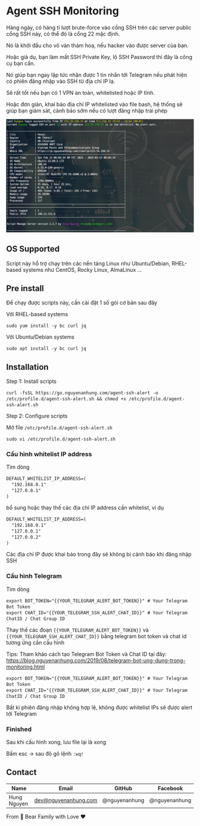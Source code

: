 # Agent SSH Monitoring

Hàng ngày, có hàng tỉ lượt brute-force vào cổng SSH trên các server public cổng SSH này, có thể đó là cổng 22 mặc định.

Nó là khởi đầu cho vô vàn thảm hoạ, nếu hacker vào được server của bạn.

Hoặc giả dụ, bạn làm mất SSH Private Key, lộ SSH Password thì đây là công cụ bạn cần.

Nó giúp bạn ngay lập tức nhận được 1 tin nhắn tới Telegram nếu phát hiện có phiên đăng nhập vào SSH từ địa chỉ IP lạ.

Sẽ rất tốt nếu bạn có 1 VPN an toàn, whitelisted hoặc IP tĩnh.

Hoặc đơn giản, khai báo địa chỉ IP whitelisted vào file bash, hệ thống sẽ giúp bạn giám sát, cảnh báo sớm nếu có lượt
đăng nhập trái phép

![0.png](screen/0.png)

## OS Supported

Script này hỗ trợ chạy trên các nền tảng Linux như Ubuntu/Debian, RHEL-based systems như CentOS, Rocky Linux,
AlmaLinux ...

## Pre install

Để chạy được scripts này, cần cài đặt 1 số gói cơ bản sau đây

Với RHEL-based systems

```shell
sudo yum install -y bc curl jq
```

Với Ubuntu/Debian systems

```shell
sudo apt install -y bc curl jq
```

## Installation

Step 1: Install scripts

```shell
curl -fsSL https://go.nguyenanhung.com/agent-ssh-alert -o /etc/profile.d/agent-ssh-alert.sh && chmod +x /etc/profile.d/agent-ssh-alert.sh
```

Step 2: Configure scripts

Mở file `/etc/profile.d/agent-ssh-alert.sh`

```shell
sudo vi /etc/profile.d/agent-ssh-alert.sh
```

### Cấu hình whitelist IP address

Tìm dòng

```shell
DEFAULT_WHITELIST_IP_ADDRESS=(
  "192.168.0.1"
  "127.0.0.1"
)
```

bổ sung hoặc thay thế các địa chỉ IP address cần whitelist, ví dụ

```shell
DEFAULT_WHITELIST_IP_ADDRESS=(
  "192.168.0.1"
  "127.0.0.1"
  "127.0.0.2"
)
```

Các địa chỉ IP được khai báo trong đây sẽ không bị cảnh báo khi đăng nhập SSH

### Cấu hình Telegram

Tìm dòng

```shell
export BOT_TOKEN="{{YOUR_TELEGRAM_ALERT_BOT_TOKEN}}" # Your Telegram Bot Token
export CHAT_ID="{{YOUR_TELEGRAM_SSH_ALERT_CHAT_ID}}" # Your Telegram ChatID / Chat Group ID
```

Thay thế các đoạn `{{YOUR_TELEGRAM_ALERT_BOT_TOKEN}}` và `{{YOUR_TELEGRAM_SSH_ALERT_CHAT_ID}}` bằng telegram bot token
và chat id tương ứng cần cấu hình

Tips: Tham khảo cách tạo Telegram Bot Token và Chat ID tại
đây: https://blog.nguyenanhung.com/2019/08/telegram-bot-ung-dung-trong-monitoring.html

```shell
export BOT_TOKEN="{{YOUR_TELEGRAM_ALERT_BOT_TOKEN}}" # Your Telegram Bot Token
export CHAT_ID="{{YOUR_TELEGRAM_SSH_ALERT_CHAT_ID}}" # Your Telegram ChatID / Chat Group ID
```

Bất kì phiên đăng nhập không hợp lệ, không được whitelist IPs sẽ được alert tới Telegram

### Finished

Sau khi cấu hình xong, lưu file lại là xong

Bấm esc -> sau đõ gõ lệnh `:wq!`

## Contact

| Name        | Email                | GitHub        | Facebook      |
|-------------|----------------------|---------------|---------------|
| Hung Nguyen | dev@nguyenanhung.com | @nguyenanhung | @nguyenanhung |

From 🐼 Bear Family with Love ♥️
